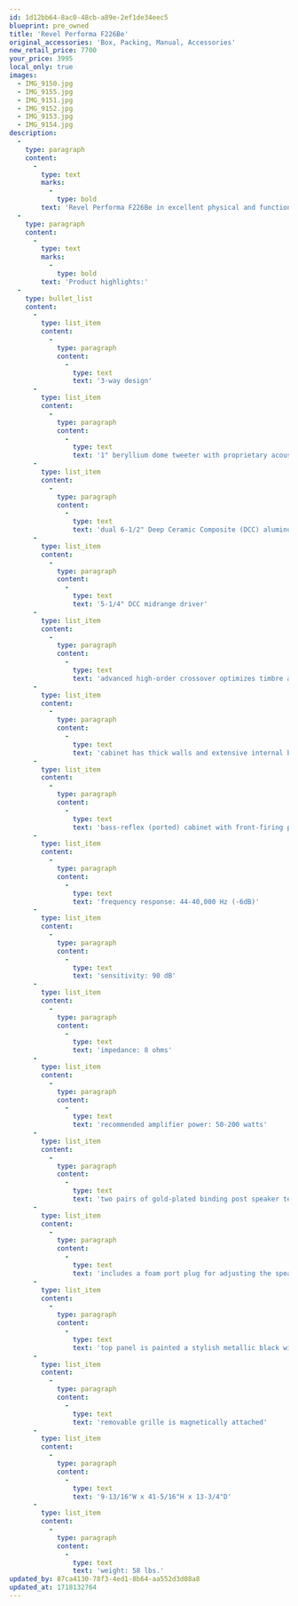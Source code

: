 ```yaml
---
id: 1d12bb64-8ac0-48cb-a89e-2ef1de34eec5
blueprint: pre_owned
title: 'Revel Performa F226Be'
original_accessories: 'Box, Packing, Manual, Accessories'
new_retail_price: 7700
your_price: 3995
local_only: true
images:
  - IMG_9150.jpg
  - IMG_9155.jpg
  - IMG_9151.jpg
  - IMG_9152.jpg
  - IMG_9153.jpg
  - IMG_9154.jpg
description:
  -
    type: paragraph
    content:
      -
        type: text
        marks:
          -
            type: bold
        text: 'Revel Performa F226Be in excellent physical and functional condition with original box, packing and accessories. Speakers sold as new for $7,700.00.'
  -
    type: paragraph
    content:
      -
        type: text
        marks:
          -
            type: bold
        text: 'Product highlights:'
  -
    type: bullet_list
    content:
      -
        type: list_item
        content:
          -
            type: paragraph
            content:
              -
                type: text
                text: '3-way design'
      -
        type: list_item
        content:
          -
            type: paragraph
            content:
              -
                type: text
                text: '1" beryllium dome tweeter with proprietary acoustic lens waveguide for consistent dispersion over a wide listening area'
      -
        type: list_item
        content:
          -
            type: paragraph
            content:
              -
                type: text
                text: 'dual 6-1/2" Deep Ceramic Composite (DCC) aluminum cone woofers with cast frames for reduced resonance'
      -
        type: list_item
        content:
          -
            type: paragraph
            content:
              -
                type: text
                text: '5-1/4" DCC midrange driver'
      -
        type: list_item
        content:
          -
            type: paragraph
            content:
              -
                type: text
                text: 'advanced high-order crossover optimizes timbre accuracy both on-axis and throughout the room'
      -
        type: list_item
        content:
          -
            type: paragraph
            content:
              -
                type: text
                text: 'cabinet has thick walls and extensive internal bracing to reduce vibration'
      -
        type: list_item
        content:
          -
            type: paragraph
            content:
              -
                type: text
                text: 'bass-reflex (ported) cabinet with front-firing port'
      -
        type: list_item
        content:
          -
            type: paragraph
            content:
              -
                type: text
                text: 'frequency response: 44-40,000 Hz (-6dB)'
      -
        type: list_item
        content:
          -
            type: paragraph
            content:
              -
                type: text
                text: 'sensitivity: 90 dB'
      -
        type: list_item
        content:
          -
            type: paragraph
            content:
              -
                type: text
                text: 'impedance: 8 ohms'
      -
        type: list_item
        content:
          -
            type: paragraph
            content:
              -
                type: text
                text: 'recommended amplifier power: 50-200 watts'
      -
        type: list_item
        content:
          -
            type: paragraph
            content:
              -
                type: text
                text: 'two pairs of gold-plated binding post speaker terminals for bi-amping or bi-wiring'
      -
        type: list_item
        content:
          -
            type: paragraph
            content:
              -
                type: text
                text: 'includes a foam port plug for adjusting the speaker''s low-frequency performance'
      -
        type: list_item
        content:
          -
            type: paragraph
            content:
              -
                type: text
                text: 'top panel is painted a stylish metallic black with raised electroform badging'
      -
        type: list_item
        content:
          -
            type: paragraph
            content:
              -
                type: text
                text: 'removable grille is magnetically attached'
      -
        type: list_item
        content:
          -
            type: paragraph
            content:
              -
                type: text
                text: '9-13/16"W x 41-5/16"H x 13-3/4"D'
      -
        type: list_item
        content:
          -
            type: paragraph
            content:
              -
                type: text
                text: 'weight: 58 lbs.'
updated_by: 87ca4130-78f3-4ed1-8b64-aa552d3d08a8
updated_at: 1718132764
---
```

